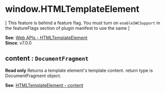 
<a name="htmltemplateelement" id="htmltemplateelement"></a>

# window.HTMLTemplateElement
[ This feature is behind a feature flag. You must turn on `enableSWCSupport` in the featureFlags section of plugin manifest to use the same ]

**See**: [Web APIs - HTMLTemplateElement](https://developer.mozilla.org/en-US/docs/Web/API/HTMLTemplateElement)  
**Since**: v7.0.0  


<a name="htmltemplateelement-content" id="htmltemplateelement-content"></a>

## content : `DocumentFragment`
**Read only**
Returns a template element's template content. return type is DocumentFragment object.

**See**: [HTMLTemplateElement - content](https://developer.mozilla.org/en-US/docs/Web/API/HTMLTemplateElement/content)  

  